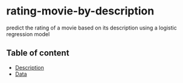 # rating-movie-by-description
predict the rating of a movie based on its description using a logistic regression model

## Table of content

- [Description](https://github.com/AgustinCarcelen/getafix/blob/main/README.md#pre-requirements)
- [Data](https://github.com/AgustinCarcelen/getafix/blob/main/README.md#data)
